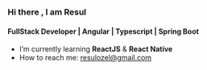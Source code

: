### Hi there , I am  Resul
####  FullStack Developer | Angular | Typescript | Spring Boot

<!-- - 🔭 I’m currently working on  The Frontend Developer Career Path  -->
- I’m currently learning **ReactJS** & **React Native**
- How to reach me: resulozel@gmail.com
